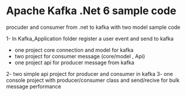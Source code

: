 # Apache Kafka .Net 6 sample code
procuder and consumer from .net to kafka with two model sample code

1- In Kafka_Application folder register a user event and send to kafka
  - one project core connection and model for kafka 
  - two project for consumer message (core/model , Api)
  - one project api for producer message from kafka

2- two simple api project for producer and consumer in kafka
3- one console project with producer/consumer class and send/recive for bulk message performance
